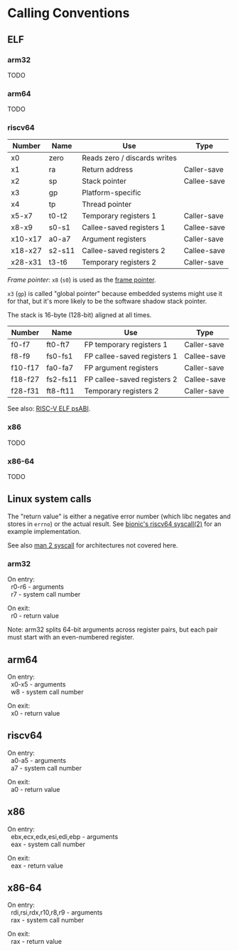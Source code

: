 # Calling Conventions

## ELF

### arm32

TODO

### arm64

TODO

### riscv64

| Number  | Name     | Use                                   | Type        |
| ------- | -------- | ------------------------------------- | ----------- |
| x0      | zero     | Reads zero / discards writes          |             |
| x1      | ra       | Return address                        | Caller-save |
| x2      | sp       | Stack pointer                         | Callee-save |
| x3      | gp       | Platform-specific                     |             |
| x4      | tp       | Thread pointer                        |             |
| x5-x7   | t0-t2    | Temporary registers 1                 | Caller-save |
| x8-x9   | s0-s1    | Callee-saved registers 1              | Callee-save |
| x10-x17 | a0-a7    | Argument registers                    | Caller-save |
| x18-x27 | s2-s11   | Callee-saved registers 2              | Callee-save |
| x28-x31 | t3-t6    | Temporary registers 2                 | Caller-save |

*Frame pointer*: `x8` (`s0`) is used as the [frame pointer](https://github.com/riscv-non-isa/riscv-elf-psabi-doc/blob/master/riscv-cc.adoc#frame-pointer-convention).

`x3` (`gp`) is called "global pointer" because embedded systems might use it for that, but it's more likely to be the software shadow stack pointer.

The stack is 16-byte (128-bit) aligned at all times.

| Number  | Name     | Use                                   | Type        |
| ------- | -------- | ------------------------------------- | ----------- |
| f0-f7   | ft0-ft7  | FP temporary registers 1              | Caller-save |
| f8-f9   | fs0-fs1  | FP callee-saved registers 1           | Callee-save |
| f10-f17 | fa0-fa7  | FP argument registers                 | Caller-save |
| f18-f27 | fs2-fs11 | FP callee-saved registers 2           | Callee-save |
| f28-f31 | ft8-ft11 | Temporary registers 2                 | Caller-save |

See also: [RISC-V ELF psABI](https://github.com/riscv-non-isa/riscv-elf-psabi-doc/blob/master/riscv-cc.adoc).

### x86

TODO

### x86-64

TODO

## Linux system calls

The "return value" is either a negative error number (which libc negates and stores in `errno`) or the actual result. See [bionic's riscv64 syscall(2)](https://android.googlesource.com/platform/bionic/+/main/libc/arch-riscv64/bionic/syscall.S#45) for an example implementation.

See also [man 2 syscall](https://man7.org/linux/man-pages/man2/syscall.2.html) for architectures not covered here.

### arm32
On entry:  
  r0-r6 - arguments  
  r7 - system call number

On exit:  
  r0 - return value

Note: arm32 splits 64-bit arguments across register pairs, but each pair must start with an even-numbered register.

## arm64
On entry:  
  x0-x5 - arguments  
  w8 - system call number

On exit:  
  x0 - return value

## riscv64
On entry:  
  a0-a5 - arguments  
  a7 - system call number

On exit:  
  a0 - return value

## x86
On entry:  
  ebx,ecx,edx,esi,edi,ebp - arguments  
  eax - system call number

On exit:  
  eax - return value

## x86-64
On entry:  
  rdi,rsi,rdx,r10,r8,r9 - arguments  
  rax - system call number

On exit:  
  rax - return value
